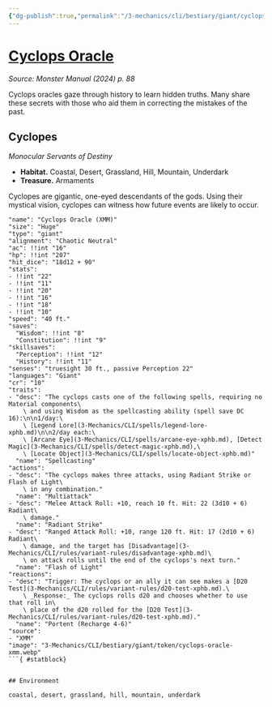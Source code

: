 ```yaml
---
{"dg-publish":true,"permalink":"/3-mechanics/cli/bestiary/giant/cyclops-oracle-xmm/","tags":["ttrpg-cli/compendium/src/5e/xmm","ttrpg-cli/monster/cr/10","ttrpg-cli/monster/environment/coastal","ttrpg-cli/monster/environment/desert","ttrpg-cli/monster/environment/grassland","ttrpg-cli/monster/environment/hill","ttrpg-cli/monster/environment/mountain","ttrpg-cli/monster/environment/underdark","ttrpg-cli/monster/size/huge","ttrpg-cli/monster/type/giant"],"noteIcon":""}
---
```


# [Cyclops Oracle](3-Mechanics\CLI\bestiary\giant/cyclops-oracle-xmm.md)
*Source: Monster Manual (2024) p. 88*  

Cyclops oracles gaze through history to learn hidden truths. Many share these secrets with those who aid them in correcting the mistakes of the past.

## Cyclopes

*Monocular Servants of Destiny*

- **Habitat.** Coastal, Desert, Grassland, Hill, Mountain, Underdark  
- **Treasure.** Armaments  

Cyclopes are gigantic, one-eyed descendants of the gods. Using their mystical vision, cyclopes can witness how future events are likely to occur.

```statblock
"name": "Cyclops Oracle (XMM)"
"size": "Huge"
"type": "giant"
"alignment": "Chaotic Neutral"
"ac": !!int "16"
"hp": !!int "207"
"hit_dice": "18d12 + 90"
"stats":
- !!int "22"
- !!int "11"
- !!int "20"
- !!int "16"
- !!int "18"
- !!int "10"
"speed": "40 ft."
"saves":
  "Wisdom": !!int "8"
  "Constitution": !!int "9"
"skillsaves":
  "Perception": !!int "12"
  "History": !!int "11"
"senses": "truesight 30 ft., passive Perception 22"
"languages": "Giant"
"cr": "10"
"traits":
- "desc": "The cyclops casts one of the following spells, requiring no Material components\
    \ and using Wisdom as the spellcasting ability (spell save DC 16):\n\n1/day:\
    \ [Legend Lore](3-Mechanics/CLI/spells/legend-lore-xphb.md)\n\n2/day each:\
    \ [Arcane Eye](3-Mechanics/CLI/spells/arcane-eye-xphb.md), [Detect Magic](3-Mechanics/CLI/spells/detect-magic-xphb.md),\
    \ [Locate Object](3-Mechanics/CLI/spells/locate-object-xphb.md)"
  "name": "Spellcasting"
"actions":
- "desc": "The cyclops makes three attacks, using Radiant Strike or Flash of Light\
    \ in any combination."
  "name": "Multiattack"
- "desc": "Melee Attack Roll: +10, reach 10 ft. Hit: 22 (3d10 + 6) Radiant\
    \ damage."
  "name": "Radiant Strike"
- "desc": "Ranged Attack Roll: +10, range 120 ft. Hit: 17 (2d10 + 6) Radiant\
    \ damage, and the target has [Disadvantage](3-Mechanics/CLI/rules/variant-rules/disadvantage-xphb.md)\
    \ on attack rolls until the end of the cyclops's next turn."
  "name": "Flash of Light"
"reactions":
- "desc": "Trigger: The cyclops or an ally it can see makes a [D20 Test](3-Mechanics/CLI/rules/variant-rules/d20-test-xphb.md).\
    \ _Response:_ The cyclops rolls d20 and chooses whether to use that roll in\
    \ place of the d20 rolled for the [D20 Test](3-Mechanics/CLI/rules/variant-rules/d20-test-xphb.md)."
  "name": "Portent (Recharge 4-6)"
"source":
- "XMM"
"image": "3-Mechanics/CLI/bestiary/giant/token/cyclops-oracle-xmm.webp"
```{ #statblock}


## Environment

coastal, desert, grassland, hill, mountain, underdark